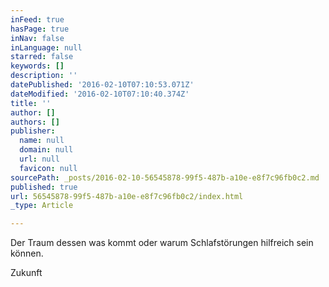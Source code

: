 ```yaml
---
inFeed: true
hasPage: true
inNav: false
inLanguage: null
starred: false
keywords: []
description: ''
datePublished: '2016-02-10T07:10:53.071Z'
dateModified: '2016-02-10T07:10:40.374Z'
title: ''
author: []
authors: []
publisher:
  name: null
  domain: null
  url: null
  favicon: null
sourcePath: _posts/2016-02-10-56545878-99f5-487b-a10e-e8f7c96fb0c2.md
published: true
url: 56545878-99f5-487b-a10e-e8f7c96fb0c2/index.html
_type: Article

---
```

Der Traum dessen was kommt oder warum Schlafstörungen hilfreich sein können.

Zukunft